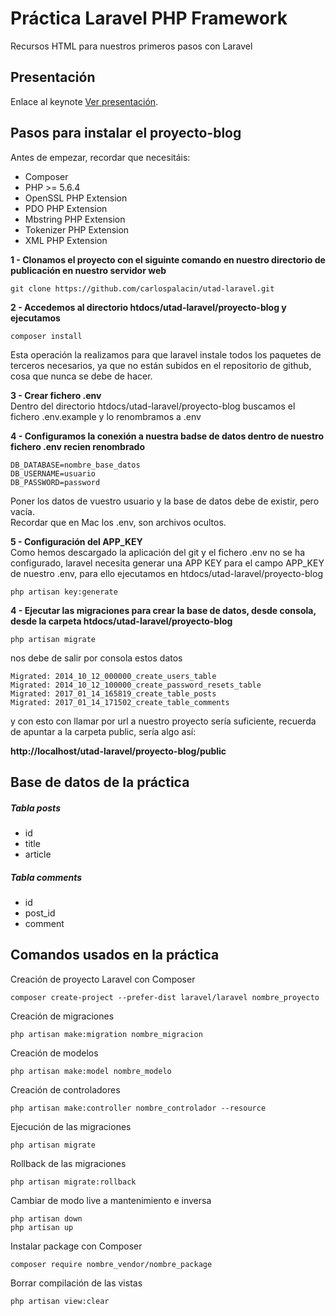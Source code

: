 # Práctica Laravel PHP Framework

Recursos HTML para nuestros primeros pasos con Laravel

## Presentación

Enlace al keynote [Ver presentación](https://docs.google.com/presentation/d/1Bp_xoEUuJ_C1zbUxTAEo-epg__v-nv3TIS-I8Bb4zjg/edit?usp=sharing).

## Pasos para instalar el proyecto-blog

Antes de empezar, recordar que necesitáis:

- Composer
- PHP >= 5.6.4
- OpenSSL PHP Extension
- PDO PHP Extension
- Mbstring PHP Extension
- Tokenizer PHP Extension
- XML PHP Extension


**1 - Clonamos el proyecto con el siguinte comando en nuestro directorio de publicación en nuestro servidor web**
```
git clone https://github.com/carlospalacin/utad-laravel.git
```

**2 - Accedemos al directorio htdocs/utad-laravel/proyecto-blog y ejecutamos**
```
composer install
```
Esta operación la realizamos para que laravel instale todos los paquetes de terceros necesarios, ya que no están subidos en el repositorio de github, cosa que nunca se debe de hacer.

**3 - Crear fichero .env**<br>
Dentro del directorio htdocs/utad-laravel/proyecto-blog buscamos el fichero .env.example y lo renombramos a .env
 
**4 - Configuramos la conexión a nuestra badse de datos dentro de nuestro fichero .env recien renombrado**
```
DB_DATABASE=nombre_base_datos
DB_USERNAME=usuario
DB_PASSWORD=password
```
Poner los datos de vuestro usuario y la base de datos debe de existir, pero vacía.<br>
Recordar que en Mac los .env, son archivos ocultos.

**5 - Configuración del APP_KEY**<br>
Como hemos descargado la aplicación del git y el fichero .env no se ha configurado, laravel necesita generar una APP KEY para el campo APP_KEY de nuestro .env, para ello ejecutamos en htdocs/utad-laravel/proyecto-blog
```
php artisan key:generate
```

**4 - Ejecutar las migraciones para crear la base de datos, desde consola, desde la carpeta htdocs/utad-laravel/proyecto-blog**
```
php artisan migrate
```
nos debe de salir por consola estos datos

```
Migrated: 2014_10_12_000000_create_users_table
Migrated: 2014_10_12_100000_create_password_resets_table
Migrated: 2017_01_14_165819_create_table_posts
Migrated: 2017_01_14_171502_create_table_comments
```
y con esto con llamar por url a nuestro proyecto sería suficiente, recuerda de apuntar a la carpeta public, sería algo así:<br>

**http://localhost/utad-laravel/proyecto-blog/public**


## Base de datos de la práctica

##### Tabla posts
 - id
 - title
 - article
 
##### Tabla comments
  - id
  - post_id
  - comment
  
## Comandos usados en la práctica

Creación de proyecto Laravel con Composer
```
composer create-project --prefer-dist laravel/laravel nombre_proyecto
```

Creación de migraciones
```
php artisan make:migration nombre_migracion
```

Creación de modelos
```
php artisan make:model nombre_modelo
```

Creación de controladores
```
php artisan make:controller nombre_controlador --resource
```

Ejecución de las migraciones
```
php artisan migrate
```

Rollback de las migraciones
```
php artisan migrate:rollback
```

Cambiar de modo live a mantenimiento e inversa
```
php artisan down
php artisan up
```

Instalar package con Composer
```
composer require nombre_vendor/nombre_package
```

Borrar compilación de las vistas
```
php artisan view:clear
```